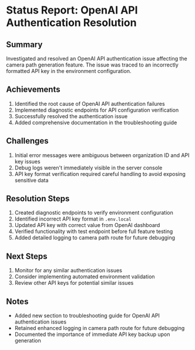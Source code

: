 # Status Report: OpenAI API Authentication Resolution

## Summary
Investigated and resolved an OpenAI API authentication issue affecting the camera path generation feature. The issue was traced to an incorrectly formatted API key in the environment configuration.

## Achievements
1. Identified the root cause of OpenAI API authentication failures
2. Implemented diagnostic endpoints for API configuration verification
3. Successfully resolved the authentication issue
4. Added comprehensive documentation in the troubleshooting guide

## Challenges
1. Initial error messages were ambiguous between organization ID and API key issues
2. Debug logs weren't immediately visible in the server console
3. API key format verification required careful handling to avoid exposing sensitive data

## Resolution Steps
1. Created diagnostic endpoints to verify environment configuration
2. Identified incorrect API key format in `.env.local`
3. Updated API key with correct value from OpenAI dashboard
4. Verified functionality with test endpoint before full feature testing
5. Added detailed logging to camera path route for future debugging

## Next Steps
1. Monitor for any similar authentication issues
2. Consider implementing automated environment validation
3. Review other API keys for potential similar issues

## Notes
- Added new section to troubleshooting guide for OpenAI API authentication issues
- Retained enhanced logging in camera path route for future debugging
- Documented the importance of immediate API key backup upon generation 